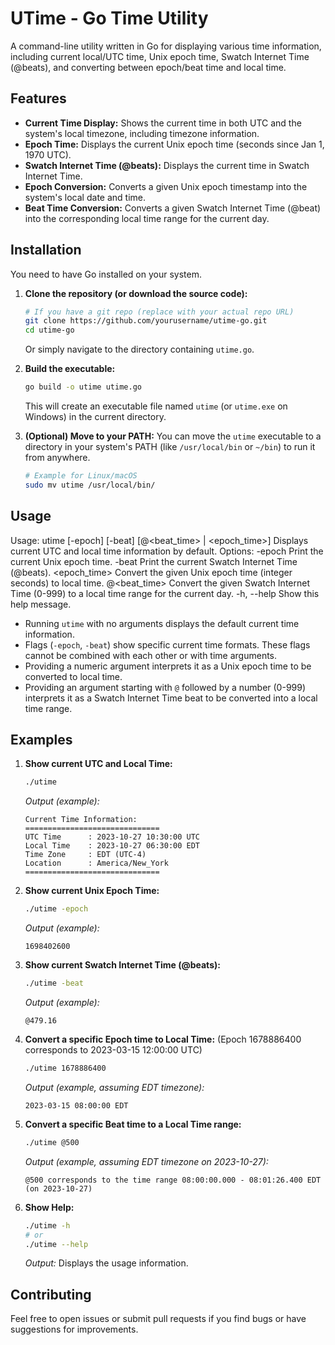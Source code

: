 # UTime - Go Time Utility

A command-line utility written in Go for displaying various time information, including current local/UTC time, Unix epoch time, Swatch Internet Time (@beats), and converting between epoch/beat time and local time.

## Features

*   **Current Time Display:** Shows the current time in both UTC and the system's local timezone, including timezone information.
*   **Epoch Time:** Displays the current Unix epoch time (seconds since Jan 1, 1970 UTC).
*   **Swatch Internet Time (@beats):** Displays the current time in Swatch Internet Time.
*   **Epoch Conversion:** Converts a given Unix epoch timestamp into the system's local date and time.
*   **Beat Time Conversion:** Converts a given Swatch Internet Time (@beat) into the corresponding local time range for the current day.

## Installation

You need to have Go installed on your system.

1.  **Clone the repository (or download the source code):**
    ```bash
    # If you have a git repo (replace with your actual repo URL)
    git clone https://github.com/yourusername/utime-go.git
    cd utime-go
    ```
    Or simply navigate to the directory containing `utime.go`.

2.  **Build the executable:**
    ```bash
    go build -o utime utime.go
    ```
    This will create an executable file named `utime` (or `utime.exe` on Windows) in the current directory.

3.  **(Optional) Move to your PATH:**
    You can move the `utime` executable to a directory in your system's PATH (like `/usr/local/bin` or `~/bin`) to run it from anywhere.
    ```bash
    # Example for Linux/macOS
    sudo mv utime /usr/local/bin/
    ```

## Usage

Usage: utime [-epoch] [-beat] [@<beat_time> | <epoch_time>]
Displays current UTC and local time information by default.
Options:
-epoch Print the current Unix epoch time.
-beat Print the current Swatch Internet Time (@beats).
<epoch_time> Convert the given Unix epoch time (integer seconds) to local time.
@<beat_time> Convert the given Swatch Internet Time (0-999) to a local time range for the current day.
-h, --help Show this help message.


*   Running `utime` with no arguments displays the default current time information.
*   Flags (`-epoch`, `-beat`) show specific current time formats. These flags cannot be combined with each other or with time arguments.
*   Providing a numeric argument interprets it as a Unix epoch time to be converted to local time.
*   Providing an argument starting with `@` followed by a number (0-999) interprets it as a Swatch Internet Time beat to be converted into a local time range.

## Examples

1.  **Show current UTC and Local Time:**
    ```bash
    ./utime
    ```
    *Output (example):*
    ```
    Current Time Information:
    ==============================
    UTC Time      : 2023-10-27 10:30:00 UTC
    Local Time    : 2023-10-27 06:30:00 EDT
    Time Zone     : EDT (UTC-4)
    Location      : America/New_York
    ==============================
    ```

2.  **Show current Unix Epoch Time:**
    ```bash
    ./utime -epoch
    ```
    *Output (example):*
    ```
    1698402600
    ```

3.  **Show current Swatch Internet Time (@beats):**
    ```bash
    ./utime -beat
    ```
    *Output (example):*
    ```
    @479.16
    ```

4.  **Convert a specific Epoch time to Local Time:**
    (Epoch 1678886400 corresponds to 2023-03-15 12:00:00 UTC)
    ```bash
    ./utime 1678886400
    ```
    *Output (example, assuming EDT timezone):*
    ```
    2023-03-15 08:00:00 EDT
    ```

5.  **Convert a specific Beat time to a Local Time range:**
    ```bash
    ./utime @500
    ```
    *Output (example, assuming EDT timezone on 2023-10-27):*
    ```
    @500 corresponds to the time range 08:00:00.000 - 08:01:26.400 EDT (on 2023-10-27)
    ```

6.  **Show Help:**
    ```bash
    ./utime -h
    # or
    ./utime --help
    ```
    *Output:* Displays the usage information.

## Contributing

Feel free to open issues or submit pull requests if you find bugs or have suggestions for improvements.
